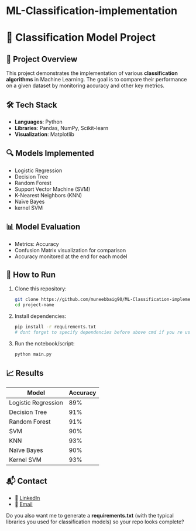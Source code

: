 # ML-Classification-implementation

# 🧠 Classification Model Project

## 📌 Project Overview

This project demonstrates the implementation of various **classification algorithms** in Machine Learning. The goal is to compare their performance on a given dataset by monitoring accuracy and other key metrics.

## 🛠️ Tech Stack

* **Languages**: Python
* **Libraries**: Pandas, NumPy, Scikit-learn
* **Visualization**: Matplotlib

## 🔍 Models Implemented

* Logistic Regression
* Decision Tree
* Random Forest
* Support Vector Machine (SVM)
* K-Nearest Neighbors (KNN)
* Naïve Bayes
* kernel SVM

## 📊 Model Evaluation

* Metrics: Accuracy
* Confusion Matrix visualization for comparison
* Accuracy monitored at the end for each model

## 🚀 How to Run

1. Clone this repository:

   ```bash
   git clone https://github.com/muneebbaig90/ML-Classification-implementation.git
   cd project-name
   ```
2. Install dependencies:

   ```bash
   pip install -r requirements.txt
   # dont forget to specify dependencies before above cmd if you re using anything other than google collab
   ```
3. Run the notebook/script:

   ```bash
   python main.py
   ```

## 📈 Results

| Model               | Accuracy |
| ------------------- | -------- |
| Logistic Regression | 89%      |
| Decision Tree       | 91%      |
| Random Forest       | 91%      |
| SVM                 | 90%      |
| KNN                 | 93%      |
| Naïve Bayes         | 90%      |
| Kernel SVM          | 93%        |




## 📬 Contact
* 💼 [LinkedIn]([https://www.linkedin.com/in/mirza-muneeb-baig-9a55a12a0])
* 📧 [Email](muneebbaig378@gmail.co,)



Do you also want me to generate a **requirements.txt** (with the typical libraries you used for classification models) so your repo looks complete?

